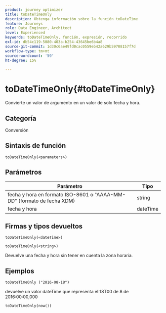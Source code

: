 ```yaml
---
product: journey optimizer
title: toDateTimeOnly
description: Obtenga información sobre la función toDateTime
feature: Journeys
role: Data Engineer, Architect
level: Experienced
keywords: toDateTimeOnly, función, expresión, recorrido
exl-id: db54c119-5080-403a-b254-43645be6b4a8
source-git-commit: 1d30c6ae49fd0cac0559eb42a629b59708157f7d
workflow-type: tm+mt
source-wordcount: '59'
ht-degree: 15%

---
```


# toDateTimeOnly{#toDateTimeOnly}

Convierte un valor de argumento en un valor de solo fecha y hora.

## Categoría

Conversión

## Sintaxis de función

`toDateTimeOnly(<parameters>)`

## Parámetros

| Parámetro | Tipo |
|-----------|------------------|
| fecha y hora en formato ISO-8601 o &quot;AAAA-MM-DD&quot; (formato de fecha XDM) | string |
| fecha y hora | dateTime |

## Firmas y tipos devueltos

`toDateTimeOnly(<dateTime>)`

`toDateTimeOnly(<string>)`
<!--`toDateTimeOnly(<integer>,<integer>,<integer>)`
`toDateTimeOnly(<integer>,<integer>,<integer>,<integer>,<integer>,<integer>)`-->

Devuelve una fecha y hora sin tener en cuenta la zona horaria.

## Ejemplos

`toDateTimeOnly ("2016-08-18")`

devuelve un valor dateTime que representa el 18T00 de 8 de 2016:00:00,000

`toDateTimeOnly(now())`

<!--`toDateTimeOnly(2016,8,18,23,17,59)`

Returns 2016-08-18T23:17:59.000.

`toDateTimeOnly(2016,8,18)`

Returns 2016-08-18T00:00:00.000.-->
